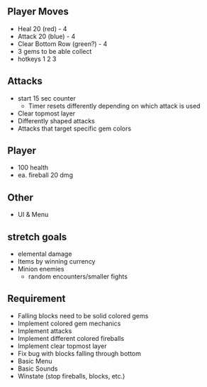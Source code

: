 ## Player Moves
* Heal 20 (red) - 4
* Attack 20 (blue) - 4
* Clear Bottom Row (green?) - 4
* 3 gems to be able collect
* hotkeys 1 2 3

## Attacks
* start 15 sec counter
	* Timer resets differently depending on which attack is used
* Clear topmost layer
* Differently shaped attacks
* Attacks that target specific gem colors

## Player
* 100 health
* ea. fireball 20 dmg

## Other
* UI & Menu

## stretch goals
* elemental damage
* Items by winning currency
* Minion enemies
	* random encounters/smaller fights

## Requirement
* Falling blocks need to be solid colored gems
* Implement colored gem mechanics
* Implement attacks
* Implement different colored fireballs
* Implement clear topmost layer
* Fix bug with blocks falling through bottom
* Basic Menu
* Basic Sounds
* Winstate (stop fireballs, blocks, etc.)
